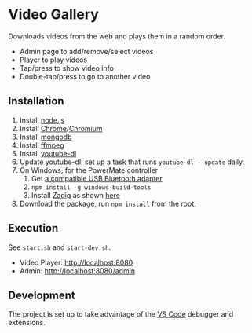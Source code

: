 # Video Gallery

Downloads videos from the web and plays them in a random order.

* Admin page to add/remove/select videos
* Player to play videos
* Tap/press to show video info
* Double-tap/press to go to another video

## Installation

1. Install [node.js](https://nodejs.org)
2. Install [Chrome](https://www.google.com/chrome/)/[Chromium](https://chromium.woolyss.com)
3. Install [mongodb](https://www.mongodb.com)
4. Install [ffmpeg](http://ffmpeg.org)
5. Install [youtube-dl](http://rg3.github.io/youtube-dl/)
6. Update youtube-dl: set up a task that runs `youtube-dl --update` daily.
7. On Windows, for the PowerMate controller
    1. Get [a compatible USB Bluetooth adapter](https://github.com/sandeepmistry/node-bluetooth-hci-socket)
    1. `npm install -g windows-build-tools`
    2. Install [Zadig](http://zadig.akeo.ie) as shown [here](https://youtu.be/mL9B8wuEdms?t=2m7s)
8. Download the package, run `npm install` from the root.

## Execution

See `start.sh` and `start-dev.sh`.

* Video Player: [http://localhost:8080](http://localhost:8080)
* Admin: [http://localhost:8080/admin](http://localhost:8080/admin)

## Development

The project is set up to take advantage of the [VS Code](https://code.visualstudio.com) debugger and extensions.
